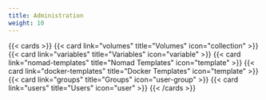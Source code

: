 ```yaml
---
title: Administration
weight: 10
---
```


{{< cards >}}
  {{< card link="volumes" title="Volumes" icon="collection" >}}
  {{< card link="variables" title="Variables" icon="variable" >}}
  {{< card link="nomad-templates" title="Nomad Templates" icon="template" >}}
  {{< card link="docker-templates" title="Docker Templates" icon="template" >}}
  {{< card link="groups" title="Groups" icon="user-group" >}}
  {{< card link="users" title="Users" icon="user" >}}
{{< /cards >}}
